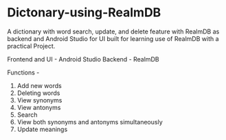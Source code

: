 # Dictonary-using-RealmDB
A dictionary with word search, update, and delete feature with RealmDB as backend and Android Studio for UI built for learning use of RealmDB with a practical Project.

Frontend and UI - Android Studio
Backend - RealmDB

Functions -
1. Add new words
2. Deleting words
3. View synonyms
4. View antonyms
5. Search
6. View both synonyms and antonyms simultaneously
7. Update meanings
